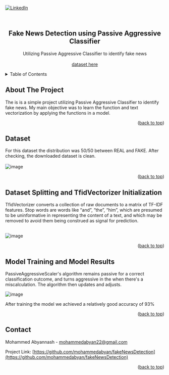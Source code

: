  <div id="top"></div>
<!--
*** Thanks for checking out the Best-README-Template. If you have a suggestion
*** that would make this better, please fork the repo and create a pull request
*** or simply open an issue with the tag "enhancement".
*** Don't forget to give the project a star!
*** Thanks again! Now go create something AMAZING! :D
-->



<!-- PROJECT SHIELDS -->
<!--
*** I'm using markdown "reference style" links for readability.
*** Reference links are enclosed in brackets [ ] instead of parentheses ( ).
*** See the bottom of this document for the declaration of the reference variables
*** for contributors-url, forks-url, etc. This is an optional, concise syntax you may use.
*** https://www.markdownguide.org/basic-syntax/#reference-style-links
-->
[![LinkedIn](https://img.shields.io/badge/linkedin-%230077B5.svg?style=for-the-badge&logo=linkedin&logoColor=white)](https://www.linkedin.com/in/mohammed-abyannash-400073194/)



<!-- PROJECT LOGO -->
<br />
<div align="center">

  <h2 align="center">Fake News Detection using Passive Aggressive Classifier</h3>

  <p align="center">
    Utilizing Passive Aggressive Classifier to identify fake news
    <br /><br />
    <a href = https://drive.google.com/file/d/1er9NJTLUA3qnRuyhfzuN0XUsoIC4a-_q/view>dataset here</a>
  </p>
</div>



<!-- TABLE OF CONTENTS -->
<details>
  <summary>Table of Contents</summary>
  <ol>
    <li>
      <a href="#about-the-project">About The Project</a>
    </li>
    <li><a href="#dataset">Dataset</a></li>
    <li><a href="#dataset-splitting-and-tfidvectorizer-initialization">Dataset Splitting and TfidVectorizer initialization</a></li>
    <li><a href="#model-training-and-model-results">Model Training and Model Results</a></li>
    <li><a href="#contact">Contact</a></li>
  </ol>
</details>



<!-- ABOUT THE PROJECT -->
## About The Project

The is is a simple project utilizing Passive Aggressive Classifier to identify fake news. My main objective was to learn the function and text vectorization by applying the functions in a model.

<p align="right">(<a href="#top">back to top</a>)</p>


## Dataset

For this dataset the distribution was 50/50 between REAL and FAKE. After checking, the downloaded dataset is clean. <br/><br/>
![image](https://user-images.githubusercontent.com/29911769/163936446-c506a83b-29dd-46dc-bb02-31983d900780.png)


<p align="right">(<a href="#top">back to top</a>)</p>


## Dataset Splitting and TfidVectorizer Initialization

TfidVectorizer converts a collection of raw documents to a matrix of TF-IDF features. Stop words are words like “and”, “the”, “him”, which are presumed to be uninformative in representing the content of a text, and which may be removed to avoid them being construed as signal for prediction. <br/><br/>

![image](https://user-images.githubusercontent.com/29911769/163940459-be845794-5108-4e15-9d6e-3c0ddf34bb21.png)


<p align="right">(<a href="#top">back to top</a>)</p>

## Model Training and Model Results
PassiveAggressiveScaler's algorithm remains passive for a correct classification outcome, and turns aggressive in the when there's a miscalculation. The algorithm then updates and adjusts.


![image](https://user-images.githubusercontent.com/29911769/163940753-0cfd68d0-eef6-4cec-a38e-1eecc2be0dba.png)

After training the model we achieved a relatively good accuracy of 93%
<p align="right">(<a href="#top">back to top</a>)</p>


## Contact

Mohammed Abyannash - mohammedabyan22@gmail.com

Project Link: [https://github.com/mohammedabyan/fakeNewsDetection](https://github.com/mohammedabyan/fakeNewsDetection)

<p align="right">(<a href="#top">back to top</a>)</p>


